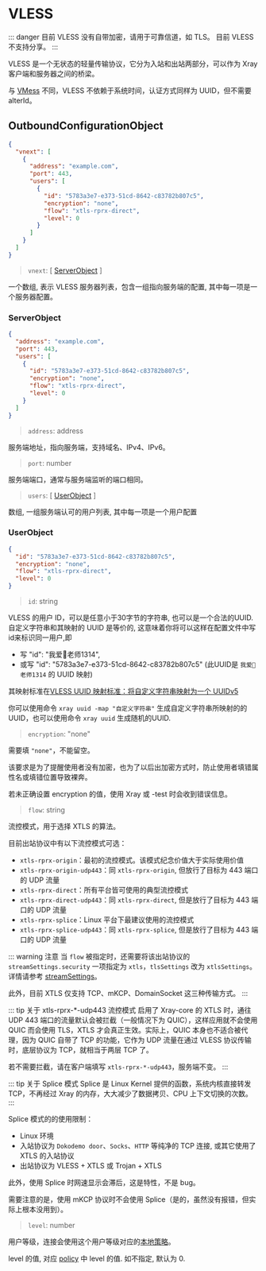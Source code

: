 # VLESS

::: danger
目前 VLESS 没有自带加密，请用于可靠信道，如 TLS。
目前 VLESS 不支持分享。
:::

VLESS 是一个无状态的轻量传输协议，它分为入站和出站两部分，可以作为 Xray 客户端和服务器之间的桥梁。

与 [VMess](./vmess.md) 不同，VLESS 不依赖于系统时间，认证方式同样为 UUID，但不需要 alterId。

## OutboundConfigurationObject

```json
{
  "vnext": [
    {
      "address": "example.com",
      "port": 443,
      "users": [
        {
          "id": "5783a3e7-e373-51cd-8642-c83782b807c5",
          "encryption": "none",
          "flow": "xtls-rprx-direct",
          "level": 0
        }
      ]
    }
  ]
}
```

> `vnext`: \[ [ServerObject](#serverobject) \]

一个数组, 表示 VLESS 服务器列表，包含一组指向服务端的配置, 其中每一项是一个服务器配置。

### ServerObject

```json
{
  "address": "example.com",
  "port": 443,
  "users": [
    {
      "id": "5783a3e7-e373-51cd-8642-c83782b807c5",
      "encryption": "none",
      "flow": "xtls-rprx-direct",
      "level": 0
    }
  ]
}
```

> `address`: address

服务端地址，指向服务端，支持域名、IPv4、IPv6。

> `port`: number

服务端端口，通常与服务端监听的端口相同。

> `users`: \[ [UserObject](#userobject) \]

数组, 一组服务端认可的用户列表, 其中每一项是一个用户配置

### UserObject

```json
{
  "id": "5783a3e7-e373-51cd-8642-c83782b807c5",
  "encryption": "none",
  "flow": "xtls-rprx-direct",
  "level": 0
}
```

> `id`: string

VLESS 的用户 ID，可以是任意小于30字节的字符串, 也可以是一个合法的UUID. 
自定义字符串和其映射的 UUID 是等价的, 这意味着你将可以这样在配置文件中写id来标识同一用户,即
  - 写    "id": "我爱🍉老师1314",
  - 或写    "id": "5783a3e7-e373-51cd-8642-c83782b807c5" (此UUID是 `我爱🍉老师1314` 的 UUID 映射)  
 
其映射标准在[VLESS UUID 映射标准：将自定义字符串映射为一个 UUIDv5](https://github.com/XTLS/Xray-core/issues/158)

你可以使用命令 `xray uuid -map "自定义字符串"` 生成自定义字符串所映射的的 UUID，也可以使用命令 `xray uuid` 生成随机的UUID. 

> `encryption`: "none"

需要填 `"none"`，不能留空。

该要求是为了提醒使用者没有加密，也为了以后出加密方式时，防止使用者填错属性名或填错位置导致裸奔。

若未正确设置 encryption 的值，使用 Xray 或 -test 时会收到错误信息。

> `flow`: string

流控模式，用于选择 XTLS 的算法。

目前出站协议中有以下流控模式可选：

- `xtls-rprx-origin`：最初的流控模式。该模式纪念价值大于实际使用价值
- `xtls-rprx-origin-udp443`：同 `xtls-rprx-origin`, 但放行了目标为 443 端口的 UDP 流量
- `xtls-rprx-direct`：所有平台皆可使用的典型流控模式
- `xtls-rprx-direct-udp443`：同 `xtls-rprx-direct`, 但是放行了目标为 443 端口的 UDP 流量
- `xtls-rprx-splice`：Linux 平台下最建议使用的流控模式
- `xtls-rprx-splice-udp443`：同 `xtls-rprx-splice`, 但是放行了目标为 443 端口的 UDP 流量

::: warning 注意
当 `flow` 被指定时，还需要将该出站协议的 `streamSettings.security` 一项指定为 `xtls`，`tlsSettings` 改为 `xtlsSettings`。详情请参考 [streamSettings](../transport.md#streamsettingsobject)。

此外，目前 XTLS 仅支持 TCP、mKCP、DomainSocket 这三种传输方式。
:::

::: tip 关于 xtls-rprx-*-udp443 流控模式 
启用了 Xray-core 的 XTLS 时，通往 UDP 443 端口的流量默认会被拦截（一般情况下为 QUIC），这样应用就不会使用 QUIC 而会使用 TLS，XTLS 才会真正生效。实际上，QUIC 本身也不适合被代理，因为 QUIC 自带了 TCP 的功能，它作为 UDP 流量在通过 VLESS 协议传输时，底层协议为 TCP，就相当于两层 TCP 了。

若不需要拦截，请在客户端填写 `xtls-rprx-*-udp443`，服务端不变。
:::

::: tip 关于 Splice 模式
Splice 是 Linux Kernel 提供的函数，系统内核直接转发 TCP，不再经过 Xray 的内存，大大减少了数据拷贝、CPU 上下文切换的次数。
:::

Splice 模式的的使用限制：

- Linux 环境
- 入站协议为 `Dokodemo door`、`Socks`、`HTTP` 等纯净的 TCP 连接, 或其它使用了 XTLS 的入站协议
- 出站协议为 VLESS + XTLS 或 Trojan + XTLS

此外，使用 Splice 时网速显示会滞后，这是特性，不是 bug。

需要注意的是，使用 mKCP 协议时不会使用 Splice（是的，虽然没有报错，但实际上根本没用到）。


> `level`: number

用户等级，连接会使用这个用户等级对应的[本地策略](../policy.md#levelpolicyobject)。

level 的值, 对应 [policy](../policy.md#policyobject) 中 level 的值. 如不指定, 默认为 0.


